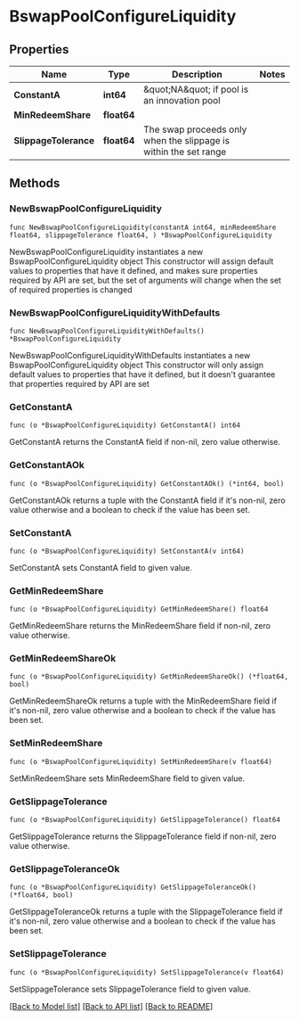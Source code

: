 # BswapPoolConfigureLiquidity

## Properties

Name | Type | Description | Notes
------------ | ------------- | ------------- | -------------
**ConstantA** | **int64** | \&quot;NA\&quot; if pool is an innovation pool | 
**MinRedeemShare** | **float64** |  | 
**SlippageTolerance** | **float64** | The swap proceeds only when the slippage is within the set range | 

## Methods

### NewBswapPoolConfigureLiquidity

`func NewBswapPoolConfigureLiquidity(constantA int64, minRedeemShare float64, slippageTolerance float64, ) *BswapPoolConfigureLiquidity`

NewBswapPoolConfigureLiquidity instantiates a new BswapPoolConfigureLiquidity object
This constructor will assign default values to properties that have it defined,
and makes sure properties required by API are set, but the set of arguments
will change when the set of required properties is changed

### NewBswapPoolConfigureLiquidityWithDefaults

`func NewBswapPoolConfigureLiquidityWithDefaults() *BswapPoolConfigureLiquidity`

NewBswapPoolConfigureLiquidityWithDefaults instantiates a new BswapPoolConfigureLiquidity object
This constructor will only assign default values to properties that have it defined,
but it doesn't guarantee that properties required by API are set

### GetConstantA

`func (o *BswapPoolConfigureLiquidity) GetConstantA() int64`

GetConstantA returns the ConstantA field if non-nil, zero value otherwise.

### GetConstantAOk

`func (o *BswapPoolConfigureLiquidity) GetConstantAOk() (*int64, bool)`

GetConstantAOk returns a tuple with the ConstantA field if it's non-nil, zero value otherwise
and a boolean to check if the value has been set.

### SetConstantA

`func (o *BswapPoolConfigureLiquidity) SetConstantA(v int64)`

SetConstantA sets ConstantA field to given value.


### GetMinRedeemShare

`func (o *BswapPoolConfigureLiquidity) GetMinRedeemShare() float64`

GetMinRedeemShare returns the MinRedeemShare field if non-nil, zero value otherwise.

### GetMinRedeemShareOk

`func (o *BswapPoolConfigureLiquidity) GetMinRedeemShareOk() (*float64, bool)`

GetMinRedeemShareOk returns a tuple with the MinRedeemShare field if it's non-nil, zero value otherwise
and a boolean to check if the value has been set.

### SetMinRedeemShare

`func (o *BswapPoolConfigureLiquidity) SetMinRedeemShare(v float64)`

SetMinRedeemShare sets MinRedeemShare field to given value.


### GetSlippageTolerance

`func (o *BswapPoolConfigureLiquidity) GetSlippageTolerance() float64`

GetSlippageTolerance returns the SlippageTolerance field if non-nil, zero value otherwise.

### GetSlippageToleranceOk

`func (o *BswapPoolConfigureLiquidity) GetSlippageToleranceOk() (*float64, bool)`

GetSlippageToleranceOk returns a tuple with the SlippageTolerance field if it's non-nil, zero value otherwise
and a boolean to check if the value has been set.

### SetSlippageTolerance

`func (o *BswapPoolConfigureLiquidity) SetSlippageTolerance(v float64)`

SetSlippageTolerance sets SlippageTolerance field to given value.



[[Back to Model list]](../README.md#documentation-for-models) [[Back to API list]](../README.md#documentation-for-api-endpoints) [[Back to README]](../README.md)


